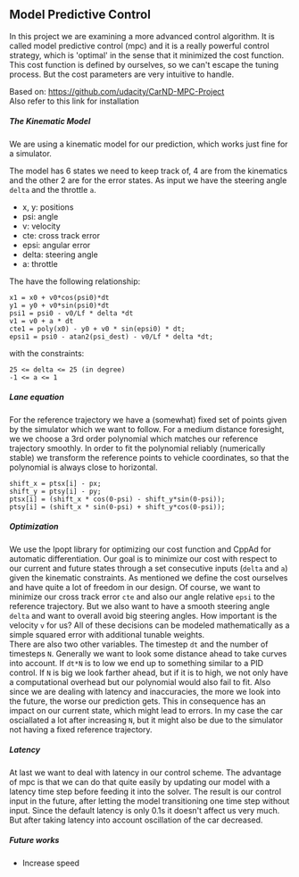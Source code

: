 ## Model Predictive Control

In this project we are examining a more advanced control algorithm. It is called
model predictive control (mpc) and it is a really powerful control strategy, which
is 'optimal' in the sense that it minimized the cost function. This cost function
is defined by ourselves, so we can't escape the tuning process. But the cost parameters are very intuitive to handle.

Based on: https://github.com/udacity/CarND-MPC-Project  
Also refer to this link for installation

##### The Kinematic Model

We are using a kinematic model for our prediction, which works just fine for
a simulator.

The model has 6 states we need to keep track of, 4 are from the kinematics
and the other 2 are for the error states. As input we have the steering angle
`delta` and the throttle `a`.
* x, y: positions
* psi:  angle
* v:    velocity
* cte:  cross track error
* epsi: angular error
* delta: steering angle
* a: throttle

The have the following relationship:
```
x1 = x0 + v0*cos(psi0)*dt
y1 = y0 + v0*sin(psi0)*dt
psi1 = psi0 - v0/Lf * delta *dt
v1 = v0 + a * dt
cte1 = poly(x0) - y0 + v0 * sin(epsi0) * dt;
epsi1 = psi0 - atan2(psi_dest) - v0/Lf * delta *dt;
```
with the constraints:
```
25 <= delta <= 25 (in degree)
-1 <= a <= 1
```

##### Lane equation
For the reference trajectory we have a (somewhat) fixed set of points given
by the simulator which we want to follow. For a medium distance foresight, we
we choose a 3rd order polynomial which matches our reference trajectory smoothly.
In order to fit the polynomial reliably (numerically stable) we transform the reference points to vehicle coordinates, so that the polynomial is always close to
horizontal.

```
shift_x = ptsx[i] - px;
shift_y = ptsy[i] - py;
ptsx[i] = (shift_x * cos(0-psi) - shift_y*sin(0-psi));
ptsy[i] = (shift_x * sin(0-psi) + shift_y*cos(0-psi));
```

##### Optimization
We use the Ipopt library for optimizing our cost function and CppAd for automatic
differentiation. Our goal is to minimize our cost with respect to our current and future states through a set consecutive inputs (`delta` and `a`) given the kinematic
constraints.
As mentioned we define the cost ourselves and have quite a lot of
freedom in our design. Of course, we want to minimize our cross track error `cte` and also our angle relative `epsi` to the reference trajectory. But we also want to have a smooth steering angle `delta` and want to overall avoid big steering angles. How important is the velocity `v` for us? All of these decisions can be modeled mathematically as a simple squared error with additional tunable weights.  
There are also two other variables. The timestep `dt` and the number of timesteps
`N`. Generally we want to look some distance ahead to take curves into account. If
`dt*N` is to low we end up to something similar to a PID control. If `N` is big we look farther ahead, but if it is to high, we not only have a computational overhead but our polynomial would also fail to fit. Also since we are dealing with latency and inaccuracies, the more we look into the future, the worse our prediction gets. This in consequence has an impact on our current state, which might lead to errors. In my case the car osciallated a lot after increasing `N`, but it might also be due to the simulator not having a fixed reference trajectory.

##### Latency
At last we want to deal with latency in our control scheme. The advantage of mpc
is that we can do that quite easily by updating our model with a latency time step
before feeding it into the solver. The result is our control input in the future,
after letting the model transitioning one time step without input.
Since the default latency is only 0.1s it doesn't affect us very much. But after taking latency into account oscillation of the car decreased.


##### Future works
- Increase speed
